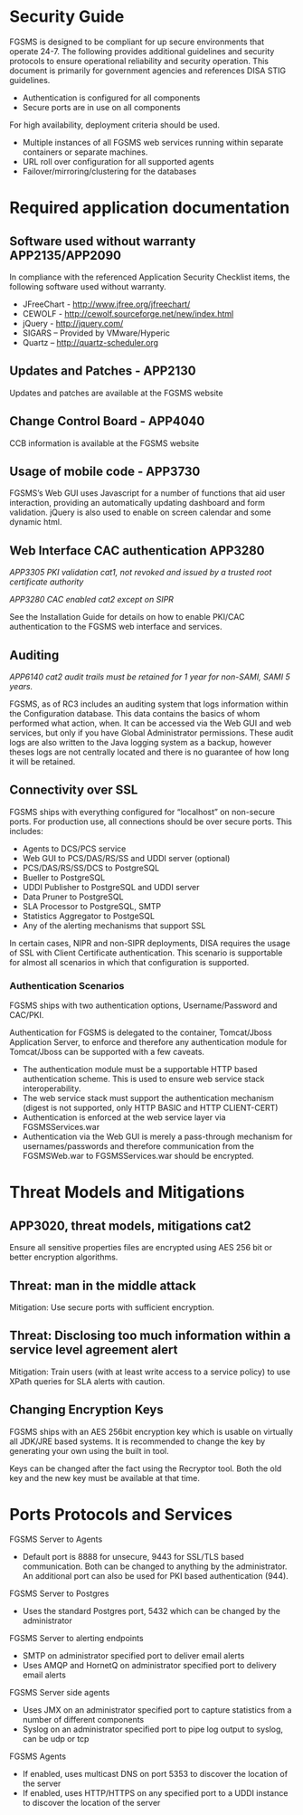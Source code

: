 # Security Guide

FGSMS is designed to be compliant for up secure environments that operate 24-7. 
The following provides additional guidelines and security protocols to ensure 
operational reliability and security operation. This document is primarily for 
government agencies and references DISA STIG guidelines.

 * Authentication is configured for all components
 * Secure ports are in use on all components

For high availability, deployment criteria should be used.

 * Multiple instances of all FGSMS web services running within separate containers or separate machines.
 * URL roll over configuration for all supported agents
 * Failover/mirroring/clustering for the databases

# Required application documentation

## Software used without warranty APP2135/APP2090 

In compliance with the referenced Application Security Checklist items, the 
following software used without warranty.

 * JFreeChart - http://www.jfree.org/jfreechart/
 * CEWOLF - http://cewolf.sourceforge.net/new/index.html
 * jQuery - http://jquery.com/
 * SIGARS – Provided by VMware/Hyperic
 * Quartz – http://quartz-scheduler.org

## Updates and Patches - APP2130

Updates and patches are available at the FGSMS website 

## Change Control Board - APP4040

CCB information is available at the FGSMS website 

## Usage of mobile code - APP3730 

FGSMS’s Web GUI uses Javascript for a number of functions that aid user 
interaction, providing an automatically updating dashboard and form validation. 
jQuery is also used to enable on screen calendar and some dynamic html.

## Web Interface CAC authentication APP3280

*APP3305 PKI validation cat1, not revoked and issued by a trusted root certificate authority*

*APP3280 CAC enabled cat2 except on SIPR*

See the Installation Guide for details on how to enable PKI/CAC authentication to the FGSMS web interface and services.

## Auditing

*APP6140 cat2 audit trails must be retained for 1 year for non-SAMI, SAMI 5 years.*

FGSMS, as of RC3 includes an auditing system that logs information within the 
Configuration database. This data contains the basics of whom performed what action,
 when. It can be accessed via the Web GUI and web services, but only if you have Global Administrator permissions. These audit logs are also written to the Java logging system as a backup, however theses logs are not centrally located and there is no guarantee of how long it will be retained. 

## Connectivity over SSL

FGSMS ships with everything configured for “localhost” on non-secure ports. For 
production use, all connections should be over secure ports. This includes:

 * Agents to DCS/PCS service
 * Web GUI to PCS/DAS/RS/SS and UDDI server (optional)
 * PCS/DAS/RS/SS/DCS to PostgreSQL
 * Bueller to PostgreSQL
 * UDDI Publisher to PostgreSQL and UDDI server
 * Data Pruner to PostgreSQL
 * SLA Processor to PostgreSQL, SMTP
 * Statistics Aggregator to PostgeSQL
 * Any of the alerting mechanisms that support SSL

In certain cases, NIPR and non-SIPR deployments, DISA requires the usage of SSL 
with Client Certificate authentication. This scenario is supportable for almost 
all scenarios in which that configuration is supported.


### Authentication Scenarios

FGSMS ships with two authentication options, Username/Password and CAC/PKI. 

Authentication for FGSMS is delegated to the container, Tomcat/Jboss Application 
Server, to enforce and therefore any authentication module for Tomcat/Jboss can 
be supported with a few caveats. 

 * The authentication module must be a supportable HTTP based authentication scheme. This is used to ensure web service stack interoperability.
 * The web service stack must support the authentication mechanism (digest is not supported, only HTTP BASIC and HTTP CLIENT-CERT)
 * Authentication is enforced at the web service layer via FGSMSServices.war
 * Authentication via the Web GUI is merely a pass-through mechanism for usernames/passwords and therefore communication from the FGSMSWeb.war to FGSMSServices.war should be encrypted.

# Threat Models and Mitigations

## APP3020, threat models, mitigations cat2

Ensure all sensitive properties files are encrypted using AES 256 bit or better encryption algorithms.

## Threat: man in the middle attack
Mitigation: Use secure ports with sufficient encryption.

## Threat: Disclosing too much information within a service level agreement alert
Mitigation: Train users (with at least write access to a service policy) to use XPath queries for SLA alerts with caution.

## Changing Encryption Keys

FGSMS ships with an AES 256bit encryption key which is usable on virtually all 
JDK/JRE based systems. It is recommended to change the key by generating your 
own using the built in tool.

Keys can be changed after the fact using the Recryptor tool. Both the old key 
and the new key must be available at that time.


# Ports Protocols and Services

FGSMS Server to Agents
- Default port is 8888 for unsecure, 9443 for SSL/TLS based communication. Both 
  can be changed to anything by the administrator. An additional port can also be
  used for PKI based authentication (944).

FGSMS Server to Postgres
- Uses the standard Postgres port, 5432 which can be changed by the administrator

FGSMS Server to alerting endpoints
- SMTP on administrator specified port to deliver email alerts
- Uses AMQP and HornetQ on administrator specified port to delivery email alerts

FGSMS Server side agents
- Uses JMX on an administrator specified port to capture statistics from a number of different components
- Syslog on an administrator specified port to pipe log output to syslog, can be udp or tcp

FGSMS Agents
- If enabled, uses multicast DNS on port 5353 to discover the location of the server
- If enabled, uses HTTP/HTTPS on any specified port to a UDDI instance to discover the location of the server

